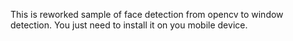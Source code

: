 This is reworked sample of face detection from opencv to window detection. You just need to install it on you mobile device.
